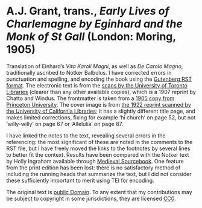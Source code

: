 # A.J. Grant, trans., *Early Lives of Charlemagne by Eginhard and the Monk of St Gall* (London: Moring, 1905)

Translation of Einhard’s *Vita Karoli Magni*, as well as *De Carolo Magno*, traditionally ascribed to Notker Balbulus. I have corrected errors in punctuation and spelling, and encoding the book using the [Gutenberg RST format](http://epubmaker.pglaf.org). The electronic text is from the [scans by the University of Toronto Libraries](https://archive.org/details/earlylivesofchar00einh) (clearer than any other available copies), which is a 1907 reprint by Chatto and Windus. The frontmatter is taken from a [1905 copy from Princeton University](http://catalog.hathitrust.org/Record/009022209). The cover image is from [the 1922 reprint scanned by the University of California Libraries](https://archive.org/details/earlylivesofchar00einhiala); it has a slightly different title page, and makes limited corrections, fixing for example ‘hi church’ on page 52, but not ‘willy-willy’ on page 67 or ‘Allelulia’ on page 87.

I have linked the notes to the text, revealing several errors in the referencing: the most significant of these are noted in the comments to the RST file, but I have freely moved the links to the footnotes by several lines to better fit the context. Results have been compared with the Notker text by Holly Ingraham available through [Medieval Sourcebook](http://legacy.fordham.edu/halsall/basis/stgall-charlemagne.asp). One feature from the print edition has been lost: there is no satisfactory method of including the running heads that summarize the text, but I did not consider these sufficiently important to merit using TEI for encoding.

The original text is [public Domain](https://creativecommons.org/publicdomain/mark/1.0/). To any extent that my contributions may be subject to copyright in some jurisdictions, they are licensed [CC0](https://creativecommons.org/publicdomain/mark/1.0/).
